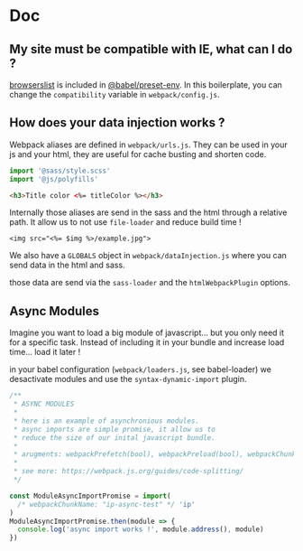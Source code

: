 # Doc


## My site must be compatible with IE, what can I do ?

[browserslist](https://github.com/browserslist/browserslist) is included in [@babel/preset-env](https://babeljs.io/docs/en/babel-preset-env).
In this boilerplate, you can change the `compatibility` variable in `webpack/config.js`.

## How does your data injection works ?

Webpack aliases are defined in `webpack/urls.js`. They can be used in your js and your html,
they are useful for cache busting and shorten code.

```javascript
import '@sass/style.scss'
import '@js/polyfills'
```

```html
<h3>Title color <%= titleColor %></h3>
```

Internally those aliases are send in the sass and the html through a relative path.
It allow us to not use `file-loader` and reduce build time !

```ejs
<img src="<%= $img %>/example.jpg">
```

We also have a `GLOBALS` object in `webpack/dataInjection.js` where you can send data
in the html and sass.

those data are send via the `sass-loader` and the `htmlWebpackPlugin` options.

## Async Modules

Imagine you want to load a big module of javascript... but you only need it for a specific task.
Instead of including it in your bundle and increase load time... load it later !

in your babel configuration (`webpack/loaders.js`, see babel-loader) we desactivate modules and use the `syntax-dynamic-import` plugin.

```javascript
/**
 * ASYNC MODULES
 *
 * here is an example of asynchronious modules.
 * async imports are simple promise, it allow us to
 * reduce the size of our inital javascript bundle.
 *
 * arugments: webpackPrefetch(bool), webpackPreload(bool), webpackChunkName(string)
 *
 * see more: https://webpack.js.org/guides/code-splitting/
 */

const ModuleAsyncImportPromise = import(
  /* webpackChunkName: "ip-async-test" */ 'ip'
)
ModuleAsyncImportPromise.then(module => {
  console.log('async import works !', module.address(), module)
})
```
